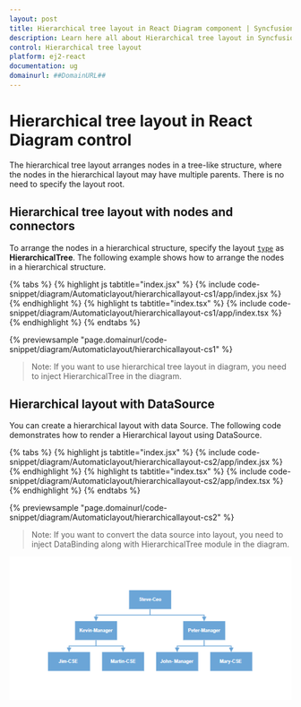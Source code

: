 ```yaml
---
layout: post
title: Hierarchical tree layout in React Diagram component | Syncfusion
description: Learn here all about Hierarchical tree layout in Syncfusion React Diagram component of Syncfusion Essential JS 2 and more.
control: Hierarchical tree layout
platform: ej2-react
documentation: ug
domainurl: ##DomainURL##
---
```


# Hierarchical tree layout in React Diagram control

The hierarchical tree layout arranges nodes in a tree-like structure, where the nodes in the hierarchical layout may have multiple parents. There is no need to specify the layout root.

## Hierarchical tree layout with nodes and connectors

To arrange the nodes in a hierarchical structure, specify the layout [`type`](https://ej2.syncfusion.com/react/documentation/api/diagram/layout/#type) as **HierarchicalTree**. The following example shows how to arrange the nodes in a hierarchical structure.

{% tabs %}
{% highlight js tabtitle="index.jsx" %}
{% include code-snippet/diagram/Automaticlayout/hierarchicallayout-cs1/app/index.jsx %}
{% endhighlight %}
{% highlight ts tabtitle="index.tsx" %}
{% include code-snippet/diagram/Automaticlayout/hierarchicallayout-cs1/app/index.tsx %}
{% endhighlight %}
{% endtabs %}

 {% previewsample "page.domainurl/code-snippet/diagram/Automaticlayout/hierarchicallayout-cs1" %}

>Note: If you want to use hierarchical tree layout in diagram, you need to inject HierarchicalTree in the diagram.

## Hierarchical layout with DataSource

You can create a hierarchical layout with data Source. The following code demonstrates how to render a Hierarchical layout using DataSource.


{% tabs %}
{% highlight js tabtitle="index.jsx" %}
{% include code-snippet/diagram/Automaticlayout/hierarchicallayout-cs2/app/index.jsx %}
{% endhighlight %}
{% highlight ts tabtitle="index.tsx" %}
{% include code-snippet/diagram/Automaticlayout/hierarchicallayout-cs2/app/index.tsx %}
{% endhighlight %}
{% endtabs %}

 {% previewsample "page.domainurl/code-snippet/diagram/Automaticlayout/hierarchicallayout-cs2" %}


>Note: If you want to convert the data source into layout, you need to inject DataBinding along with HierarchicalTree module in the diagram.

![Hierarchical tree](images/hierarchicalTree.png)
